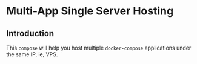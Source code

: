 # Multi-App Single Server Hosting

## Introduction

This `compose` will help you host multiple `docker-compose` applications under the same IP, ie, VPS.
